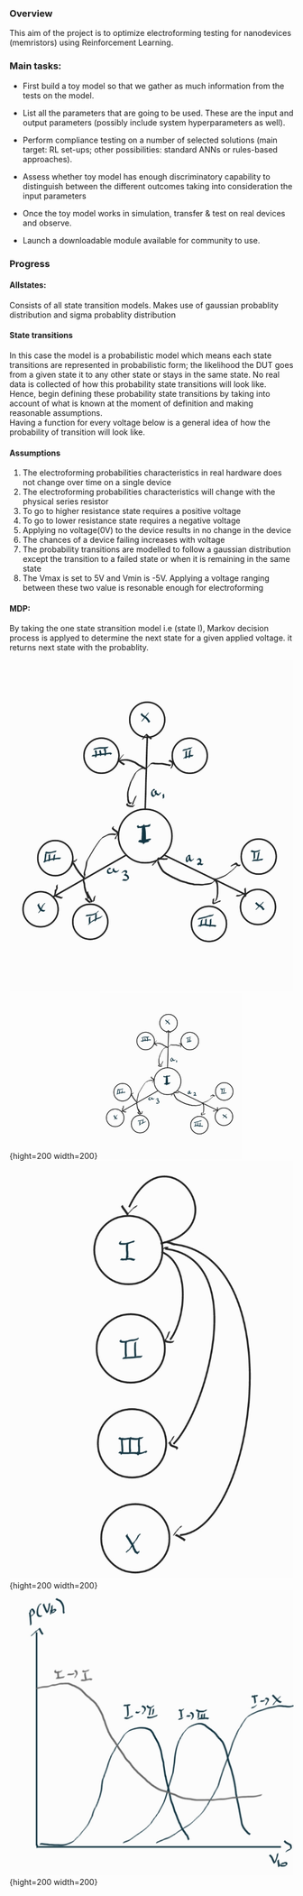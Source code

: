 ### Overview
This aim of the project is to optimize electroforming testing for nanodevices (memristors) using Reinforcement Learning.  

### Main tasks:	 

- First build a toy model so that we gather as much information from the tests on the model.  

- List all the parameters that are going to be used. These are the input and output parameters (possibly include system hyperparameters as well).   

- Perform compliance testing on a number of selected solutions (main target: RL set-ups; other possibilities: standard ANNs or rules-based approaches).  

- Assess whether toy model has enough discriminatory capability to distinguish between the different outcomes taking into consideration the input parameters 

- Once the toy model works in simulation, transfer & test on real devices and observe.  

- Launch a downloadable module available for community to use. 

### Progress

#### Allstates: 
Consists of all state transition models. Makes use of gaussian probablity distribution and sigma probablity distribution 
#### State transitions
In this case the model is a probabilistic model which means each state transitions are represented in probabilistic form; the likelihood the DUT goes from a given state it to any other state or stays in the same state. No real data is collected of how this probability state transitions will look like. Hence, begin defining these probability state transitions by taking into account  of what is known at the moment of definition and making reasonable assumptions.   
Having a function for every voltage below is a general idea of how the probability of transition will look like.

#### Assumptions 

1. The electroforming probabilities characteristics in real hardware does not change over time on a single device  
2. The electroforming probabilities characteristics will change with the physical series resistor
3. To go to higher resistance state requires a positive voltage
4. To go to lower resistance state requires a negative voltage
5. Applying no voltage(0V) to the device results in no change in the device
6. The chances of a device failing increases with voltage
7. The probability transitions are modelled to follow a gaussian distribution except the transition to a failed state or when it is remaining in the same state
8. The Vmax is set to 5V and Vmin is -5V. Applying a voltage ranging between these two value is resonable enough for electroforming 

#### MDP: 
By taking the one state stransition model i.e (state I), Markov decision process is applyed to determine the next state for a given applied voltage. it returns next state with the probablity.

![a)State transition diagram from state I](Data/im1.jpg){hight=200 width=200}
<img src="https://github.com/MeklitWoldeamlak/eee4_project/blob/master/Data/im1.jpg"  width=50% height=50%>
![b) probability of transition from state I](Data/im2.jpg){hight=200 width=200}
![Given that we have a number of actions in a list(a1,a2, a3,…)  the transition diagram can also look like this ](Data/im3.jpg){hight=200 width=200}